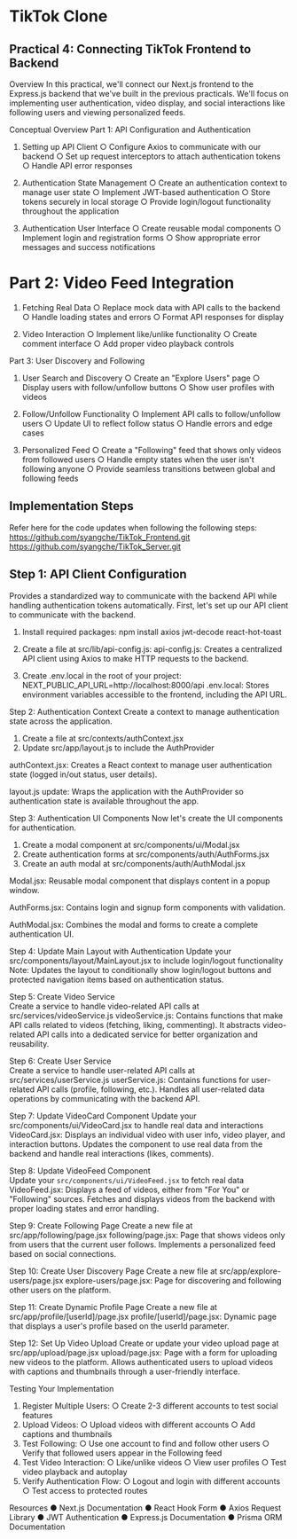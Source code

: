 # TikTok Clone
## Practical 4: Connecting TikTok Frontend to Backend

Overview 
In this practical, we'll connect our Next.js frontend to the Express.js backend that we've built in 
the previous practicals. We'll focus on implementing user authentication, video display, and 
social interactions like following users and viewing personalized feeds. 

Conceptual Overview 
Part 1: API Configuration and Authentication 
1. Setting up API Client 
○ Configure Axios to communicate with our backend 
○ Set up request interceptors to attach authentication tokens 
○ Handle API error responses 

2. Authentication State Management 
○ Create an authentication context to manage user state 
○ Implement JWT-based authentication 
○ Store tokens securely in local storage 
○ Provide login/logout functionality throughout the application 

3. Authentication User Interface 
○ Create reusable modal components 
○ Implement login and registration forms 
○ Show appropriate error messages and success notifications 

# Part 2: Video Feed Integration 
1. Fetching Real Data 
○ Replace mock data with API calls to the backend 
○ Handle loading states and errors 
○ Format API responses for display 

2. Video Interaction 
○ Implement like/unlike functionality 
○ Create comment interface 
○ Add proper video playback controls 

Part 3: User Discovery and Following 
1. User Search and Discovery 
○ Create an "Explore Users" page 
○ Display users with follow/unfollow buttons 
○ Show user profiles with videos 

2. Follow/Unfollow Functionality 
○ Implement API calls to follow/unfollow users 
○ Update UI to reflect follow status 
○ Handle errors and edge cases 

3. Personalized Feed 
○ Create a "Following" feed that shows only videos from followed users 
○ Handle empty states when the user isn't following anyone 
○ Provide seamless transitions between global and following feeds 

## Implementation Steps 
Refer here for the code updates when following the following steps: 
https://github.com/syangche/TikTok_Frontend.git 
https://github.com/syangche/TikTok_Server.git 

## Step 1: API Client Configuration 
Provides a standardized way to communicate with the backend API while handling 
authentication tokens automatically. 
First, let's set up our API client to communicate with the backend. 
1. Install required packages: 
npm install axios jwt-decode react-hot-toast 

2. Create a file at src/lib/api-config.js: 
api-config.js: Creates a centralized API client using Axios to make HTTP requests to the 
backend.

3. Create .env.local in the root of your project: 
NEXT_PUBLIC_API_URL=http://localhost:8000/api 
.env.local: Stores environment variables accessible to the frontend, including the API URL.

Step 2: Authentication Context 
Create a context to manage authentication state across the application. 
1. Create a file at src/contexts/authContext.jsx 
2. Update src/app/layout.js to include the AuthProvider

authContext.jsx: Creates a React context to manage user authentication state (logged in/out 
status, user details). 

layout.js update: Wraps the application with the AuthProvider so authentication state is 
available throughout the app.

Step 3: Authentication UI Components 
Now let's create the UI components for authentication. 
1. Create a modal component at src/components/ui/Modal.jsx 
2. Create authentication forms at src/components/auth/AuthForms.jsx 
3. Create an auth modal at src/components/auth/AuthModal.jsx 

Modal.jsx: Reusable modal component that displays content in a popup window. 

AuthForms.jsx: Contains login and signup form components with validation. 

AuthModal.jsx: Combines the modal and forms to create a complete authentication UI. 

Step 4: Update Main Layout with Authentication 
Update your src/components/layout/MainLayout.jsx to include login/logout 
functionality 
Note: Updates the layout to conditionally show login/logout buttons and protected navigation 
items based on authentication status. 

Step 5: Create Video Service  
Create a service to handle video-related API calls at src/services/videoService.js 
videoService.js: Contains functions that make API calls related to videos (fetching, liking, 
commenting). It abstracts video-related API calls into a dedicated service for better organization 
and reusability. 

Step 6: Create User Service  
Create a service to handle user-related API calls at src/services/userService.js 
userService.js: Contains functions for user-related API calls (profile, following, etc.). Handles 
all user-related data operations by communicating with the backend API. 

Step 7: Update VideoCard Component 
Update your src/components/ui/VideoCard.jsx to handle real data and interactions 
VideoCard.jsx: Displays an individual video with user info, video player, and interaction buttons. 
Updates the component to use real data from the backend and handle real interactions (likes, 
comments). 

Step 8: Update VideoFeed Component  
Update your `src/components/ui/VideoFeed.jsx` to fetch real data 
VideoFeed.jsx: Displays a feed of videos, either from "For You" or "Following" sources. Fetches 
and displays videos from the backend with proper loading states and error handling. 

Step 9: Create Following Page 
Create a new file at src/app/following/page.jsx 
following/page.jsx: Page that shows videos only from users that the current user follows. 
Implements a personalized feed based on social connections. 

Step 10: Create User Discovery Page 
Create a new file at src/app/explore-users/page.jsx 
explore-users/page.jsx: Page for discovering and following other users on the platform. 

Step 11: Create Dynamic Profile Page 
Create a new file at src/app/profile/[userId]/page.jsx 
profile/[userId]/page.jsx: Dynamic page that displays a user's profile based on the userId 
parameter. 

Step 12: Set Up Video Upload 
Create or update your video upload page at src/app/upload/page.jsx 
upload/page.jsx: Page with a form for uploading new videos to the platform. Allows 
authenticated users to upload videos with captions and thumbnails through a user-friendly 
interface. 

Testing Your Implementation 
1. Register Multiple Users: 
○ Create 2-3 different accounts to test social features 
2. Upload Videos: 
○ Upload videos with different accounts 
○ Add captions and thumbnails 
3. Test Following: 
○ Use one account to find and follow other users 
○ Verify that followed users appear in the Following feed 
4. Test Video Interaction: 
○ Like/unlike videos 
○ View user profiles 
○ Test video playback and autoplay 
5. Verify Authentication Flow: 
○ Logout and login with different accounts 
○ Test access to protected routes 

Resources 
● Next.js Documentation 
● React Hook Form 
● Axios Request Library 
● JWT Authentication 
● Express.js Documentation 
● Prisma ORM Documentation 